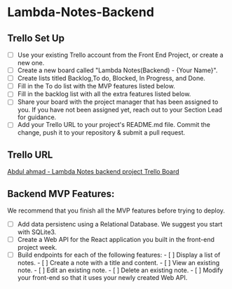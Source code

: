 # Lambda-Notes-Backend


## Trello Set Up

- [ ] Use your existing Trello account from the Front End Project, or create a new one.
- [ ] Create a new board called "Lambda Notes(Backend) - {Your Name}".
- [ ] Create lists titled Backlog,To do, Blocked, In Progress, and Done.
- [ ] Fill in the To do list with the MVP features listed below.
- [ ] Fill in the backlog list with all the extra features listed below.
- [ ] Share your board with the project manager that has been assigned to you. If you have not been assigned yet, reach out to       your Section Lead for guidance.
- [ ] Add your Trello URL to your project's README.md file. Commit the change, push it to your repository & submit a pull           request.

## Trello URL
[Abdul ahmad - Lambda Notes backend project Trello Board](https://trello.com/b/Zb9pjy39/lambda-notesbackend-abdul-ahmad)

## Backend MVP Features:

We recommend that you finish all the MVP features before trying to deploy.

- [ ] Add data persistenc using a Relational Database. We suggest you start with SQLite3.
- [ ] Create a Web API for the React application you built in the front-end project week.
- [ ] Build endpoints for each of the following features:
          - [ ] Display a list of notes.
          - [ ] Create a note with a title and content.
          - [ ] View an existing note.
          - [ ] Edit an existing note.
          - [ ] Delete an existing note.
          - [ ] Modify your front-end so that it uses your newly created Web API.
